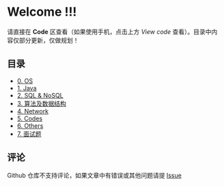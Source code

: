 # Welcome !!!

请直接在 **Code** 区查看（如果使用手机，点击上方 *View code* 查看）。目录中内容仅部分更新，仅做规划！

## 目录

- [0. OS](https://github.com/codekeeperjava/Tech/tree/master/0.%20OS)
- [1. Java](https://github.com/codekeeperjava/Tech/tree/master/1.%20Java)
- [2. SQL & NoSQL](https://github.com/codekeeperjava/Tech/tree/master/2.%20SQL%20%26%20NoSQL)
- [3. 算法及数据结构](https://github.com/codekeeperjava/Tech/tree/master/3.%20算法及数据结构)
- [4. Network](https://github.com/codekeeperjava/Tech/tree/master/4.%20Network)
- [5. Codes](https://github.com/codekeeperjava/Tech/tree/master/5.%20Codes)
- [6. Others](https://github.com/codekeeperjava/Tech/tree/master/6.%20Others)
- [7. 面试题](https://github.com/codekeeperjava/Tech/tree/master/面试题)

## 评论

Github 仓库不支持评论，如果文章中有错误或其他问题请提 [Issue](https://github.com/codekeeperjava/Tech/issues)
